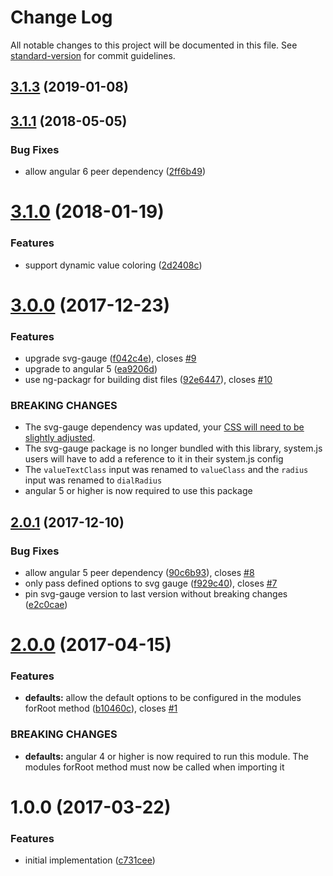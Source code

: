 # Change Log

All notable changes to this project will be documented in this file. See [standard-version](https://github.com/conventional-changelog/standard-version) for commit guidelines.

<a name="3.1.3"></a>
## [3.1.3](https://github.com/tfSheol/angular-gauge/compare/v3.1.1...v3.1.3) (2019-01-08)



<a name="3.1.1"></a>
## [3.1.1](https://github.com/mattlewis92/angular-gauge/compare/v3.1.0...v3.1.1) (2018-05-05)


### Bug Fixes

* allow angular 6 peer dependency ([2ff6b49](https://github.com/mattlewis92/angular-gauge/commit/2ff6b49))



<a name="3.1.0"></a>
# [3.1.0](https://github.com/mattlewis92/angular-gauge/compare/v3.0.0...v3.1.0) (2018-01-19)


### Features

* support dynamic value coloring ([2d2408c](https://github.com/mattlewis92/angular-gauge/commit/2d2408c))



<a name="3.0.0"></a>
# [3.0.0](https://github.com/mattlewis92/angular-gauge/compare/v2.0.1...v3.0.0) (2017-12-23)


### Features

* upgrade svg-gauge ([f042c4e](https://github.com/mattlewis92/angular-gauge/commit/f042c4e)), closes [#9](https://github.com/mattlewis92/angular-gauge/issues/9)
* upgrade to angular 5 ([ea9206d](https://github.com/mattlewis92/angular-gauge/commit/ea9206d))
* use ng-packagr for building dist files ([92e6447](https://github.com/mattlewis92/angular-gauge/commit/92e6447)), closes [#10](https://github.com/mattlewis92/angular-gauge/issues/10)


### BREAKING CHANGES

* The svg-gauge dependency was updated, your [CSS will need to be slightly adjusted](https://github.com/naikus/svg-gauge#migration-from-102).
* The svg-gauge package is no longer bundled with this library, system.js users will
have to add a reference to it in their system.js config
* The `valueTextClass` input was renamed to `valueClass` and the `radius` input was
renamed to `dialRadius`
* angular 5 or higher is now required to use this package



<a name="2.0.1"></a>
## [2.0.1](https://github.com/mattlewis92/angular-gauge/compare/v2.0.0...v2.0.1) (2017-12-10)


### Bug Fixes

* allow angular 5 peer dependency ([90c6b93](https://github.com/mattlewis92/angular-gauge/commit/90c6b93)), closes [#8](https://github.com/mattlewis92/angular-gauge/issues/8)
* only pass defined options to svg gauge ([f929c40](https://github.com/mattlewis92/angular-gauge/commit/f929c40)), closes [#7](https://github.com/mattlewis92/angular-gauge/issues/7)
* pin svg-gauge version to last version without breaking changes ([e2c0cae](https://github.com/mattlewis92/angular-gauge/commit/e2c0cae))



<a name="2.0.0"></a>
# [2.0.0](https://github.com/mattlewis92/angular-gauge/compare/v1.0.0...v2.0.0) (2017-04-15)


### Features

* **defaults:** allow the default options to be configured in the modules forRoot method ([b10460c](https://github.com/mattlewis92/angular-gauge/commit/b10460c)), closes [#1](https://github.com/mattlewis92/angular-gauge/issues/1)


### BREAKING CHANGES

* **defaults:** angular 4 or higher is now required to run this module. The modules forRoot method
must now be called when importing it



<a name="1.0.0"></a>
# 1.0.0 (2017-03-22)


### Features

* initial implementation ([c731cee](https://github.com/mattlewis92/angular-gauge/commit/c731cee))
